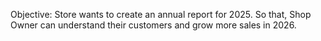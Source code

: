 Objective: Store wants to create an annual report for 2025. So that, Shop Owner can understand their customers and grow more sales in 2026.
